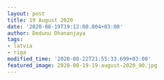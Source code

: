 ```yaml
---
layout: post
title: 19 August 2020
date: '2020-08-19T19:12:00.004+03:00'
author: Dedunu Dhananjaya
tags:
- latvia
- riga
modified_time: '2020-08-22T21:55:33.699+03:00'
featured_image: 2020-08-19-19-august-2020_90.jpg
---
```

